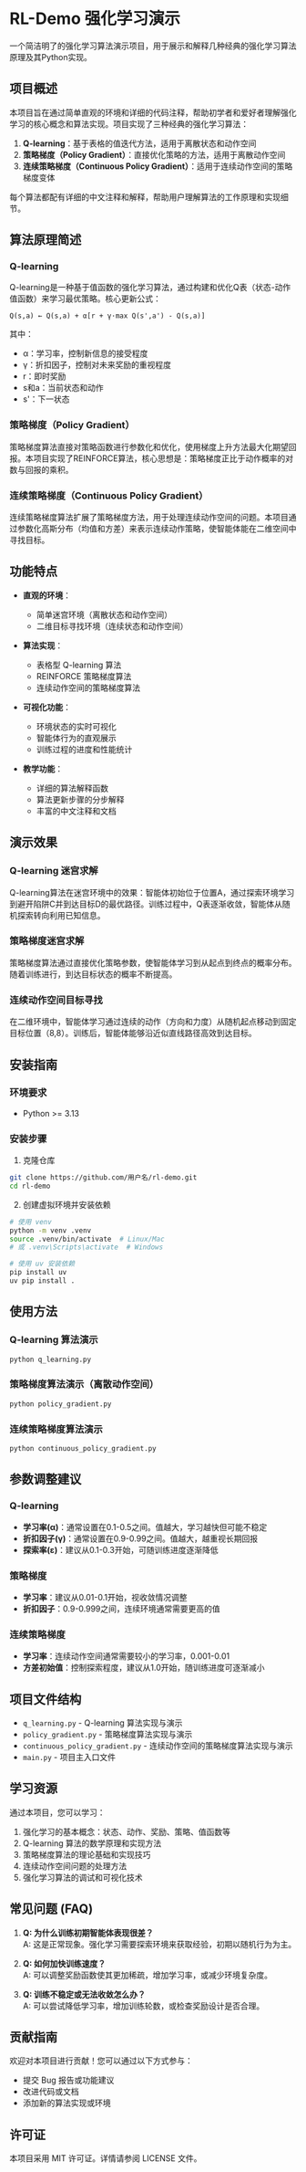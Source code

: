 # RL-Demo 强化学习演示

一个简洁明了的强化学习算法演示项目，用于展示和解释几种经典的强化学习算法原理及其Python实现。

## 项目概述

本项目旨在通过简单直观的环境和详细的代码注释，帮助初学者和爱好者理解强化学习的核心概念和算法实现。项目实现了三种经典的强化学习算法：

1. **Q-learning**：基于表格的值迭代方法，适用于离散状态和动作空间
2. **策略梯度（Policy Gradient）**：直接优化策略的方法，适用于离散动作空间
3. **连续策略梯度（Continuous Policy Gradient）**：适用于连续动作空间的策略梯度变体

每个算法都配有详细的中文注释和解释，帮助用户理解算法的工作原理和实现细节。

## 算法原理简述

### Q-learning
Q-learning是一种基于值函数的强化学习算法，通过构建和优化Q表（状态-动作值函数）来学习最优策略。核心更新公式：

```
Q(s,a) ← Q(s,a) + α[r + γ·max Q(s',a') - Q(s,a)]
```

其中：
- α：学习率，控制新信息的接受程度
- γ：折扣因子，控制对未来奖励的重视程度
- r：即时奖励
- s和a：当前状态和动作
- s'：下一状态

### 策略梯度（Policy Gradient）
策略梯度算法直接对策略函数进行参数化和优化，使用梯度上升方法最大化期望回报。本项目实现了REINFORCE算法，核心思想是：策略梯度正比于动作概率的对数与回报的乘积。

### 连续策略梯度（Continuous Policy Gradient）
连续策略梯度算法扩展了策略梯度方法，用于处理连续动作空间的问题。本项目通过参数化高斯分布（均值和方差）来表示连续动作策略，使智能体能在二维空间中寻找目标。

## 功能特点

- **直观的环境**：
  - 简单迷宫环境（离散状态和动作空间）
  - 二维目标寻找环境（连续状态和动作空间）

- **算法实现**：
  - 表格型 Q-learning 算法
  - REINFORCE 策略梯度算法
  - 连续动作空间的策略梯度算法

- **可视化功能**：
  - 环境状态的实时可视化
  - 智能体行为的直观展示
  - 训练过程的进度和性能统计

- **教学功能**：
  - 详细的算法解释函数
  - 算法更新步骤的分步解释
  - 丰富的中文注释和文档

## 演示效果

### Q-learning 迷宫求解
Q-learning算法在迷宫环境中的效果：智能体初始位于位置A，通过探索环境学习到避开陷阱C并到达目标D的最优路径。训练过程中，Q表逐渐收敛，智能体从随机探索转向利用已知信息。

### 策略梯度迷宫求解
策略梯度算法通过直接优化策略参数，使智能体学习到从起点到终点的概率分布。随着训练进行，到达目标状态的概率不断提高。

### 连续动作空间目标寻找
在二维环境中，智能体学习通过连续的动作（方向和力度）从随机起点移动到固定目标位置（8,8）。训练后，智能体能够沿近似直线路径高效到达目标。

## 安装指南

### 环境要求

- Python >= 3.13

### 安装步骤

1. 克隆仓库

```bash
git clone https://github.com/用户名/rl-demo.git
cd rl-demo
```

2. 创建虚拟环境并安装依赖

```bash
# 使用 venv
python -m venv .venv
source .venv/bin/activate  # Linux/Mac
# 或 .venv\Scripts\activate  # Windows

# 使用 uv 安装依赖
pip install uv
uv pip install .
```

## 使用方法

### Q-learning 算法演示

```bash
python q_learning.py
```

### 策略梯度算法演示（离散动作空间）

```bash
python policy_gradient.py
```

### 连续策略梯度算法演示

```bash
python continuous_policy_gradient.py
```

## 参数调整建议

### Q-learning
- **学习率(α)**：通常设置在0.1-0.5之间。值越大，学习越快但可能不稳定
- **折扣因子(γ)**：通常设置在0.9-0.99之间。值越大，越重视长期回报
- **探索率(ε)**：建议从0.1-0.3开始，可随训练进度逐渐降低

### 策略梯度
- **学习率**：建议从0.01-0.1开始，视收敛情况调整
- **折扣因子**：0.9-0.999之间，连续环境通常需要更高的值

### 连续策略梯度
- **学习率**：连续动作空间通常需要较小的学习率，0.001-0.01
- **方差初始值**：控制探索程度，建议从1.0开始，随训练进度可逐渐减小

## 项目文件结构

- `q_learning.py` - Q-learning 算法实现与演示
- `policy_gradient.py` - 策略梯度算法实现与演示
- `continuous_policy_gradient.py` - 连续动作空间的策略梯度算法实现与演示
- `main.py` - 项目主入口文件

## 学习资源

通过本项目，您可以学习：

1. 强化学习的基本概念：状态、动作、奖励、策略、值函数等
2. Q-learning 算法的数学原理和实现方法
3. 策略梯度算法的理论基础和实现技巧
4. 连续动作空间问题的处理方法
5. 强化学习算法的调试和可视化技术

## 常见问题 (FAQ)

1. **Q: 为什么训练初期智能体表现很差？**  
   A: 这是正常现象。强化学习需要探索环境来获取经验，初期以随机行为为主。

2. **Q: 如何加快训练速度？**  
   A: 可以调整奖励函数使其更加稀疏，增加学习率，或减少环境复杂度。

3. **Q: 训练不稳定或无法收敛怎么办？**  
   A: 可以尝试降低学习率，增加训练轮数，或检查奖励设计是否合理。

## 贡献指南

欢迎对本项目进行贡献！您可以通过以下方式参与：

- 提交 Bug 报告或功能建议
- 改进代码或文档
- 添加新的算法实现或环境

## 许可证

本项目采用 MIT 许可证。详情请参阅 LICENSE 文件。
